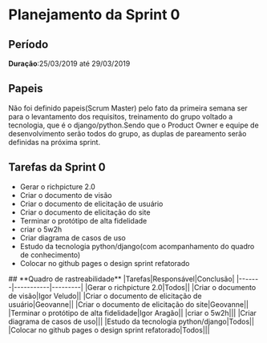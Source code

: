 # **Planejamento da Sprint 0**
## **Período**
**Duração**:25/03/2019 até 29/03/2019<br />
## **Papeis**
Não foi definido papeis(Scrum Master) pelo fato da primeira semana ser para o levantamento dos requisitos, treinamento do grupo voltado a tecnologia, que é o django/python.Sendo que o Product Owner e equipe de desenvolvimento serão todos do grupo, as duplas de pareamento serão definidas na próxima sprint.
## **Tarefas da Sprint 0**

<ul>
  <li>Gerar o richpicture 2.0</li>
  <li>Criar o documento de visão</li>
  <li>Criar o documento de elicitação de usuário</li>
  <li>Criar o documento de elicitação do site</li>
  <li>Terminar o protótipo de alta fidelidade</li>
  <li>criar o 5w2h</li>
  <li>Criar diagrama de casos de uso</li>
  <li>Estudo da tecnologia python/django(com acompanhamento do quadro de conhecimento)</li>
  <li>Colocar no github pages o design sprint refatorado</li>
</ul>
## **Quadro de rastreabilidade**
|Tarefas|Responsável|Conclusão|
|-------|-----------|---------|
|Gerar o richpicture 2.0|Todos||
|Criar o documento de visão|Igor Veludo||
|Criar o documento de elicitação de usuário|Geovanne||
|Criar o documento de elicitação do site|Geovanne||
|Terminar o protótipo de alta fidelidade|Igor Aragão||
|criar o 5w2h|||
|Criar diagrama de casos de uso|||
|Estudo da tecnologia python/django|Todos||
|Colocar no github pages o design sprint refatorado|Todos|||

